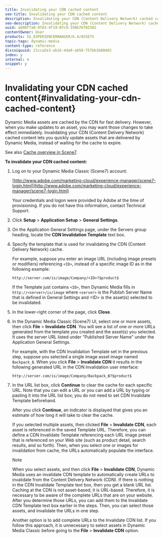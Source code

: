 ```yaml
---
title: Invalidating your CDN cached content
seo-title: Invalidating your CDN cached content
description: Invalidating your CDN (Content Delivery Network) cached content lets you quickly update assets that are delivered by Dynamic Media, instead of waiting for the cache to expire.
seo-description: Invalidating your CDN (Content Delivery Network) cached content lets you quickly update assets that are delivered by Dynamic Media, instead of waiting for the cache to expire.
uuid: ab98f7a0-9f83-4f19-8fc9-358b76f02582
contentOwner: User
products: SG_EXPERIENCEMANAGER/6.4/ASSETS
topic-tags: dynamic-media
content-type: reference
discoiquuid: 21cca2e3-ab16-4da0-a650-757bb1b80402
index: y
internal: n
snippet: y
---
```


# Invalidating your CDN cached content{#invalidating-your-cdn-cached-content}

Dynamic Media assets are cached by the CDN for fast delivery. However, when you make updates to an asset, you may want those changes to take effect immediately. Invalidating your CDN (Content Delivery Network) cached content lets you quickly update assets that are delivered by Dynamic Media, instead of waiting for the cache to expire.

See also [Cache overview in Scene7](https://helpx.adobe.com/experience-manager/scene7/kb/base/caching-questions/scene7-caching-overview.html).

**To invalidate your CDN cached content:**

1. Log on to your Dynamic Media Classic (Scene7) account:

   [http://www.adobe.com/marketing-cloud/experience-manager/scene7-login.html](http://www.adobe.com/marketing-cloud/experience-manager/scene7-login.html)

   Your credentials and logon were provided by Adobe at the time of provisioning. If you do not have this information, contact Technical Support.

1. Click **Setup** &gt; **Application Setup** &gt; **General Settings**.
1. On the Application General Settings page, under the Servers group heading, locate the **CDN Invalidation Template** text box.   

1. Specify the template that is used for invalidating the CDN (Content Delivery Network) cache.

   For example, suppose you enter an image URL (including image presets or modifiers) referencing `<ID>`, instead of a specific image ID as in the following example:

   `http://server.com/is/image/Company/<ID>?$product$`

   If the Template just contains `<ID>`, then Dynamic Media fills in `http://<server>/is/image` where `<server>` is the Publish Server Name that is defined in General Settings and &lt;ID&gt; is the asset(s) selected to be invalidated.

1. In the lower-right corner of the page, click **Close**.
1. In the Dynamic Media Classic (Scene7) UI, select one or more assets, then click **File** &gt; **Invalidate CDN**. You will see a list of one or more URLs generated from the template you created and the asset(s) you selected. It uses the server URL listed under "Published Server Name" under the Application General Settings.

   For example, with the CDN Invalidation Template set in the previous step, suppose you selected a single image asset image named `Backpack_B`. When you click **File** &gt; **Invalidate CDN** it results in the following generated URL in the CDN Invalidation user interface:

   `http://server.com/is/image/Company/Backpack_B?$product$`

1. In the URL list box, click **Continue** to clear the cache for each specific URL. Note that you can edit a URL or you can add a URL by typing or pasting it into the URL list box; you do not need to set CDN Invalidate Template beforehand.

   After you click **Continue**, an indicator is displayed that gives you an estimate of how long it will take to clear the cache.

   If you selected multiple assets, then clicked **File** &gt; **Invalidate CDN**, each asset is referenced in the saved Template URL. Therefore, you can define a CDN Invalidate Template referencing each URL image preset that is referenced on your Web site (such as product detail, search results, and so forth). Then, when you select one or images for invalidation from cache, the URLs automatically populate the interface.

   >[!NOTE]
   >
   >When you select assets, and then click **File** &gt; **Invalidate CDN**, Dynamic Media uses an invalidate CDN template to automatically create URLs to invalidate from the Content Delivery Network (CDN). If there is nothing in the CDN Invalidate Template text box, then you get a blank URL list. Caching at the CDN is not asset-based; it is URL-based. Therefore, it is necessary to be aware of the complete URLs that are on your website. After you determine those URLs, you can add them to the Invalidate CDN Template text box earlier in the steps. Then, you can select those assets, and invalidate the URLs in one step.
   >
   >
   >Another option is to add complete URLs to the Invalidate CDN list. If you follow this approach, it is unnecessary to select assets in Dynamic Media Classic before going to the **File** &gt; **Invalidate CDN** option.

